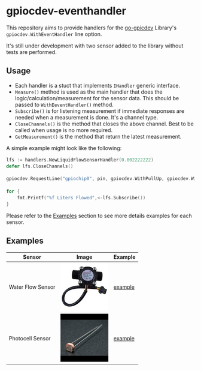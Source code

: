 # gpiocdev-eventhandler

This repository aims to provide handlers for the [go-gpicdev](https://github.com/warthog618/go-gpiocdev) Library's `gpiocdev.WithEventHandler` line option.

It's still under development with two sensor added to the library without tests are performed.

## Usage

- Each handler is a stuct that implements `IHandler` generic interface. 
- `Measure()` method is used as the main handler that does the logic/calculation/measurement for the sensor data. This should be passed to `WithEeventHandler()` method.
- `Subscribe()` is for listening measurement if immediate responses are needed when a measurement is done. It's a channel type.
- `CloseChannels()` is the method that closes the above channel. Best to be called when usage is no more required.
- `GetMeasurement()` is the method that return the latest measurement.

A simple example might look like the following:

```go
lfs := handlers.NewLiquidFlowSensorHandler(0.002222222)
defer lfs.CloseChannels()

gpiocdev.RequestLine("gpiochip0", pin, gpiocdev.WithPullUp, gpiocdev.WithBothEdges, gpiocdev.WithEventHandler(lfs.Measure))

for {
    fmt.Printf("%f Liters Flowed",<-lfs.Subscribe())
}
```

Please refer to the [Examples](#examples) section to see more details examples for each sensor.

## Examples

|Sensor|Image|Example|
|------|-----|-------|
|Water Flow Sensor|![WaterFlowSensor](/images/water_flow_sensor.jpg)|[example](/examples/flow_sensor/main.go)|
|Photocell Sensor|![Photocell](/images/photocell.jpg)|[example](/examples/photocell_sensor/main.go)|
